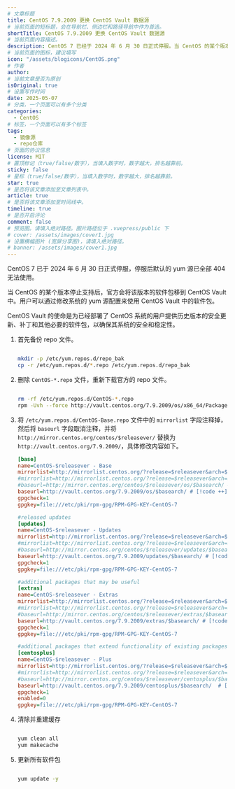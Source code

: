 ```yaml
---
# 文章标题
title: CentOS 7.9.2009 更换 CentOS Vault 数据源
# 当前页面的短标题，会在导航栏、侧边栏和路径导航中作为首选。
shortTitle: CentOS 7.9.2009 更换 CentOS Vault 数据源
# 当前页面内容描述。
description: CentOS 7 已经于 2024 年 6 月 30 日正式停服。当 CentOS 的某个版本停止支持后，官方会将该版本的软件包移到 CentOS Vault 中。用户可以通过修改系统的 yum 源配置来使用 CentOS Vault 中的软件包。
# 当前页面的图标，建议填写
icon: "/assets/blogicons/CentOS.png"
# 作者
author: 
# 当前文章是否为原创
isOriginal: true
# 设置写作时间
date: 2025-05-07
# 分类，一个页面可以有多个分类
categories: 
  - CentOS
# 标签，一个页面可以有多个标签
tags: 
  - 镜像源
  - repo仓库
# 页面的协议信息
license: MIT 
# 置顶标记（true/false/数字），当填入数字时，数字越大，排名越靠前。
sticky: false
# 星标（true/false/数字），当填入数字时，数字越大，排名越靠前。
star: true
# 是否将该文章添加至文章列表中。
article: true
# 是否将该文章添加至时间线中。
timeline: true
# 是否开启评论
comment: false
# 预览图。请填入绝对路径。图片路径位于 .vuepress/public 下
# cover: /assets/images/cover1.jpg
# 设置横幅图片 (宽屏分享图)，请填入绝对路径。
# banner: /assets/images/cover1.jpg
---
```


CentOS 7 已于 2024 年 6 月 30 日正式停服，停服后默认的 yum 源已全部 404 无法使用。

当 CentOS 的某个版本停止支持后，官方会将该版本的软件包移到 CentOS Vault 中。用户可以通过修改系统的 yum 源配置来使用 CentOS Vault 中的软件包。

CentOS Vault 的使命是为已经部署了 CentOS 系统的用户提供历史版本的安全更新、补丁和其他必要的软件包，以确保其系统的安全和稳定性。

1. 首先备份 repo 文件。

    ```bash

    mkdir -p /etc/yum.repos.d/repo_bak
    cp -r /etc/yum.repos.d/*.repo /etc/yum.repos.d/repo_bak

    ```

2. 删除 `CentOS-*.repo` 文件，重新下载官方的 repo 文件。

    ```bash

    rm -rf /etc/yum.repos.d/CentOS-*.repo
    rpm -Uvh --force http://vault.centos.org/7.9.2009/os/x86_64/Packages/centos-release-7-9.2009.0.el7.centos.x86_64.rpm

    ```

3. 将 `/etc/yum.repos.d/CentOS-Base.repo` 文件中的 `mirrorlist` 字段注释掉，然后将 `baseurl` 字段取消注释，并将 `http://mirror.centos.org/centos/$releasever/` 替换为 `http://vault.centos.org/7.9.2009/`，具体修改内容如下。

    ```ini :line-numbers title="/etc/yum.repos.d/CentOS-Base.repo"
    [base]
    name=CentOS-$releasever - Base
    mirrorlist=http://mirrorlist.centos.org/?release=$releasever&arch=$basearch&repo=os&infra=$infra # [!code --]
    #mirrorlist=http://mirrorlist.centos.org/?release=$releasever&arch=$basearch&repo=os&infra=$infra # [!code ++]
    #baseurl=http://mirror.centos.org/centos/$releasever/os/$basearch/ # [!code --]
    baseurl=http://vault.centos.org/7.9.2009/os/$basearch/ # [!code ++]
    gpgcheck=1
    gpgkey=file:///etc/pki/rpm-gpg/RPM-GPG-KEY-CentOS-7

    #released updates 
    [updates]
    name=CentOS-$releasever - Updates
    mirrorlist=http://mirrorlist.centos.org/?release=$releasever&arch=$basearch&repo=updates&infra=$infra # [!code --]
    #mirrorlist=http://mirrorlist.centos.org/?release=$releasever&arch=$basearch&repo=updates&infra=$infra  # [!code ++]
    #baseurl=http://mirror.centos.org/centos/$releasever/updates/$basearch/ # [!code --]
    baseurl=http://vault.centos.org/7.9.2009/updates/$basearch/ # [!code ++]
    gpgcheck=1
    gpgkey=file:///etc/pki/rpm-gpg/RPM-GPG-KEY-CentOS-7

    #additional packages that may be useful
    [extras]
    name=CentOS-$releasever - Extras
    mirrorlist=http://mirrorlist.centos.org/?release=$releasever&arch=$basearch&repo=extras&infra=$infra # [!code --]
    #mirrorlist=http://mirrorlist.centos.org/?release=$releasever&arch=$basearch&repo=extras&infra=$infra # [!code ++]
    #baseurl=http://mirror.centos.org/centos/$releasever/extras/$basearch/ # [!code --]
    baseurl=http://vault.centos.org/7.9.2009/extras/$basearch/ # [!code ++]
    gpgcheck=1
    gpgkey=file:///etc/pki/rpm-gpg/RPM-GPG-KEY-CentOS-7

    #additional packages that extend functionality of existing packages
    [centosplus]
    name=CentOS-$releasever - Plus
    mirrorlist=http://mirrorlist.centos.org/?release=$releasever&arch=$basearch&repo=centosplus&infra=$infra # [!code --]
    #mirrorlist=http://mirrorlist.centos.org/?release=$releasever&arch=$basearch&repo=centosplus&infra=$infra # [!code ++]
    #baseurl=http://mirror.centos.org/centos/$releasever/centosplus/$basearch/ # [!code --]
    baseurl=http://vault.centos.org/7.9.2009/centosplus/$basearch/  # [!code ++]
    gpgcheck=1
    enabled=0
    gpgkey=file:///etc/pki/rpm-gpg/RPM-GPG-KEY-CentOS-7
    ```

4. 清除并重建缓存

    ``` bash

    yum clean all
    yum makecache

    ```

5. 更新所有软件包

    ``` bash

    yum update -y

    ```

